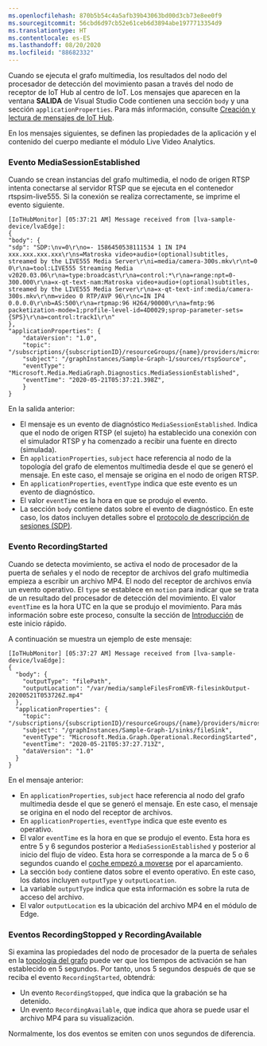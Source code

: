 ```yaml
---
ms.openlocfilehash: 870b5b54c4a5afb39b43063bd00d3cb73e8ee0f9
ms.sourcegitcommit: 56cbd6d97cb52e61ceb6d3894abe1977713354d9
ms.translationtype: HT
ms.contentlocale: es-ES
ms.lasthandoff: 08/20/2020
ms.locfileid: "88682332"
---
```

Cuando se ejecuta el grafo multimedia, los resultados del nodo del procesador de detección del movimiento pasan a través del nodo de receptor de IoT Hub al centro de IoT. Los mensajes que aparecen en la ventana **SALIDA** de Visual Studio Code contienen una sección `body` y una sección `applicationProperties`. Para más información, consulte [Creación y lectura de mensajes de IoT Hub](../../../../../iot-hub/iot-hub-devguide-messages-construct.md).

En los mensajes siguientes, se definen las propiedades de la aplicación y el contenido del cuerpo mediante el módulo Live Video Analytics.

### <a name="mediasessionestablished-event"></a>Evento MediaSessionEstablished

Cuando se crean instancias del grafo multimedia, el nodo de origen RTSP intenta conectarse al servidor RTSP que se ejecuta en el contenedor rtspsim-live555. Si la conexión se realiza correctamente, se imprime el evento siguiente.

```
[IoTHubMonitor] [05:37:21 AM] Message received from [lva-sample-device/lvaEdge]:
{  
"body": {
"sdp": "SDP:\nv=0\r\no=- 1586450538111534 1 IN IP4 xxx.xxx.xxx.xxx\r\ns=Matroska video+audio+(optional)subtitles, streamed by the LIVE555 Media Server\r\ni=media/camera-300s.mkv\r\nt=0 0\r\na=tool:LIVE555 Streaming Media v2020.03.06\r\na=type:broadcast\r\na=control:*\r\na=range:npt=0-300.000\r\na=x-qt-text-nam:Matroska video+audio+(optional)subtitles, streamed by the LIVE555 Media Server\r\na=x-qt-text-inf:media/camera-300s.mkv\r\nm=video 0 RTP/AVP 96\r\nc=IN IP4 0.0.0.0\r\nb=AS:500\r\na=rtpmap:96 H264/90000\r\na=fmtp:96 packetization-mode=1;profile-level-id=4D0029;sprop-parameter-sets={SPS}\r\na=control:track1\r\n"  
},  
"applicationProperties": {  
    "dataVersion": "1.0",  
    "topic": "/subscriptions/{subscriptionID}/resourceGroups/{name}/providers/microsoft.media/mediaservices/hubname",  
    "subject": "/graphInstances/Sample-Graph-1/sources/rtspSource",  
    "eventType": "Microsoft.Media.MediaGraph.Diagnostics.MediaSessionEstablished",  
    "eventTime": "2020-05-21T05:37:21.398Z",
    }  
}
```

En la salida anterior: 

* El mensaje es un evento de diagnóstico `MediaSessionEstablished`. Indica que el nodo de origen RTSP (el sujeto) ha establecido una conexión con el simulador RTSP y ha comenzado a recibir una fuente en directo (simulada).
* En `applicationProperties`, `subject` hace referencia al nodo de la topología del grafo de elementos multimedia desde el que se generó el mensaje. En este caso, el mensaje se origina en el nodo de origen RTSP.
* En `applicationProperties`, `eventType` indica que este evento es un evento de diagnóstico.
* El valor `eventTime` es la hora en que se produjo el evento.
* La sección `body` contiene datos sobre el evento de diagnóstico. En este caso, los datos incluyen detalles sobre el [protocolo de descripción de sesiones (SDP)](https://en.wikipedia.org/wiki/Session_Description_Protocol).

### <a name="recordingstarted-event"></a>Evento RecordingStarted

Cuando se detecta movimiento, se activa el nodo de procesador de la puerta de señales y el nodo de receptor de archivos del grafo multimedia empieza a escribir un archivo MP4. El nodo del receptor de archivos envía un evento operativo. El `type` se establece en `motion` para indicar que se trata de un resultado del procesador de detección del movimiento. El valor `eventTime` es la hora UTC en la que se produjo el movimiento. Para más información sobre este proceso, consulte la sección de [Introducción](#overview) de este inicio rápido.

A continuación se muestra un ejemplo de este mensaje:

```
[IoTHubMonitor] [05:37:27 AM] Message received from [lva-sample-device/lvaEdge]:
{
  "body": {
    "outputType": "filePath",
    "outputLocation": "/var/media/sampleFilesFromEVR-filesinkOutput-20200521T053726Z.mp4"
  },
  "applicationProperties": {
    "topic": "/subscriptions/{subscriptionID}/resourceGroups/{name}/providers/microsoft.media/mediaservices/hubname",  
    "subject": "/graphInstances/Sample-Graph-1/sinks/fileSink",
    "eventType": "Microsoft.Media.Graph.Operational.RecordingStarted",
    "eventTime": "2020-05-21T05:37:27.713Z",
    "dataVersion": "1.0"
  }
}
```

En el mensaje anterior: 

* En `applicationProperties`, `subject` hace referencia al nodo del grafo multimedia desde el que se generó el mensaje. En este caso, el mensaje se origina en el nodo del receptor de archivos.
* En `applicationProperties`, `eventType` indica que este evento es operativo.
* El valor `eventTime` es la hora en que se produjo el evento. Esta hora es entre 5 y 6 segundos posterior a `MediaSessionEstablished` y posterior al inicio del flujo de vídeo. Esta hora se corresponde a la marca de 5 o 6 segundos cuando el [coche empezó a moverse](#review-the-sample-video) por el aparcamiento.
* La sección `body` contiene datos sobre el evento operativo. En este caso, los datos incluyen `outputType` y `outputLocation`.
* La variable `outputType` indica que esta información es sobre la ruta de acceso del archivo.
* El valor `outputLocation` es la ubicación del archivo MP4 en el módulo de Edge.

### <a name="recordingstopped-and-recordingavailable-events"></a>Eventos RecordingStopped y RecordingAvailable

Si examina las propiedades del nodo de procesador de la puerta de señales en la [topología del grafo](https://github.com/Azure/live-video-analytics/blob/master/MediaGraph/topologies/evr-motion-files/topology.json) puede ver que los tiempos de activación se han establecido en 5 segundos. Por tanto, unos 5 segundos después de que se reciba el evento `RecordingStarted`, obtendrá:

* Un evento `RecordingStopped`, que indica que la grabación se ha detenido.
* Un evento `RecordingAvailable`, que indica que ahora se puede usar el archivo MP4 para su visualización.

Normalmente, los dos eventos se emiten con unos segundos de diferencia.
